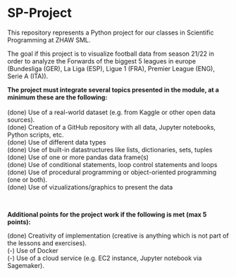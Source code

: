 # SP-Project
This repository represents a Python project for our classes in Scientific Programming at ZHAW SML. 

The goal if this project is to visualize football data from season 21/22 in order to analyze the Forwards of the biggest 5 leagues in europe (Bundesliga (GER), 
La Liga (ESP), Ligue 1 (FRA), Premier League (ENG), Serie A (ITA)).


<b>The project must integrate several topics presented in the module, at a minimum these are the following: <br/><br/></b>
(done) Use of a real-world dataset (e.g. from Kaggle or other open data sources).<br/>
(done) Creation of a GitHub repository with all data, Jupyter notebooks, Python scripts, etc.<br/>
(done) Use of different data types<br/>
(done) Use of built-in datastructures like lists, dictionaries, sets, tuples<br/>
(done) Use of one or more pandas data frame(s)<br/>
(done) Use of conditional statements, loop control statements and loops<br/>
(done) Use of procedural programming or object-oriented programming (one or both).<br/>
(done) Use of vizualizations/graphics to present the data<br/>

<br/>

<b>Additional points for the project work if the following is met (max 5 points):</b><br/>

(done) Creativity of implementation (creative is anything which is not part of the lessons and exercises).<br/>
(-) Use of Docker<br/>
(-) Use of a cloud service (e.g. EC2 instance, Jupyter notebook via Sagemaker).<br/>
